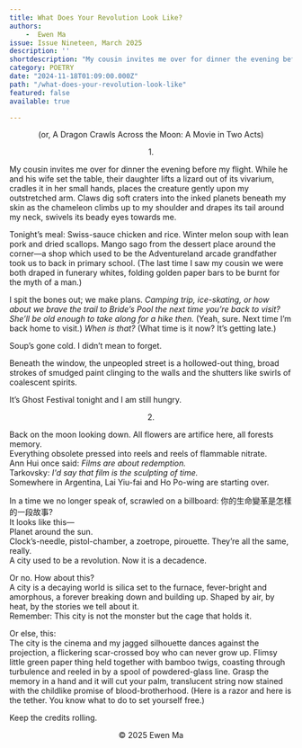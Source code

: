 ```yaml
---
title: What Does Your Revolution Look Like?
authors:
    -  Ewen Ma
issue: Issue Nineteen, March 2025
description: ''
shortdescription: "My cousin invites me over for dinner the evening before my flight. While he and his wife set the table, their daughter lifts a lizard out of its vivarium, cradles it in her small hands, places the creature gently upon my outstretched arm. Claws dig soft craters into the inked planets beneath my skin as the chameleon climbs up to my shoulder and drapes its tail around my neck, swivels its beady eyes towards me. <p>Tonight’s meal: Swiss-sauce chicken and rice. Winter melon soup with lean pork and dried scallops. Mango sago from the dessert place around the corner—a shop which used to be the Adventureland arcade grandfather took us to back in primary school. (The last time I saw my cousin we were both draped in funerary whites, folding golden paper bars to be burnt for the myth of a man.)</p>"
category: POETRY
date: "2024-11-18T01:09:00.000Z"
path: "/what-does-your-revolution-look-like"
featured: false
available: true

---
```


<p style="text-align: center;">(or, A Dragon Crawls Across the Moon: A Movie in Two Acts) </p>

<p style="text-align: center;">1. </p>

My cousin invites me over for dinner the evening before my flight. While he and his wife set the table, their daughter lifts a lizard out of its vivarium, cradles it in her small hands, places the creature gently upon my outstretched arm. Claws dig soft craters into the inked planets beneath my skin as the chameleon climbs up to my shoulder and drapes its tail around my neck, swivels its beady eyes towards me.

Tonight’s meal: Swiss-sauce chicken and rice. Winter melon soup with lean pork and dried scallops. Mango sago from the dessert place around the corner—a shop which used to be the Adventureland arcade grandfather took us to back in primary school. (The last time I saw my cousin we were both draped in funerary whites, folding golden paper bars to be burnt for the myth of a man.)

I spit the bones out; we make plans. <em>Camping trip, ice-skating, or how about we brave the trail to Bride’s Pool the next time you’re back to visit? She’ll be old enough to take along for a hike then.</em> (Yeah, sure. Next time I’m back home to visit.) <em>When is that?</em> (What time is it now? It’s getting late.)

Soup’s gone cold. I didn’t mean to forget.

Beneath the window, the unpeopled street is a hollowed-out thing, broad strokes of smudged paint clinging to the walls and the shutters like swirls of coalescent spirits. 

It’s Ghost Festival tonight and I am still hungry.

<p style="text-align: center;">2. </p>

Back on the moon looking down. All flowers are artifice here, all forests memory.<br />
Everything obsolete pressed into reels and reels of flammable nitrate.<br />
Ann Hui once said: <em>Films are about redemption.</em><br />
Tarkovsky: <em>I'd say that film is the sculpting of time.</em> <br />
Somewhere in Argentina, Lai Yiu-fai and Ho Po-wing are starting over. <br />

In a time we no longer speak of, scrawled on a billboard: 你的生命變革是怎樣的一段故事?<br />
It looks like this—<br />
Planet around the sun.<br />
Clock’s-needle, pistol-chamber, a zoetrope, pirouette. They’re all the same, really.<br />
A city used to be a revolution. Now it is a decadence.<br />

Or no. How about this?<br />
A city is a decaying world is silica set to the furnace, fever-bright and amorphous, a forever breaking down and building up. Shaped by air, by heat, by the stories we tell about it.<br />
Remember: This city is not the monster but the cage that holds it.<br />

Or else, this:<br />
The city is the cinema and my jagged silhouette dances against the projection, a flickering scar-crossed boy who can never grow up. Flimsy little green paper thing held together with bamboo twigs, coasting through turbulence and reeled in by a spool of powdered-glass line. Grasp the memory in a hand and it will cut your palm, translucent string now stained with the childlike promise of blood-brotherhood. (Here is a razor and here is the tether. You know what to do to set yourself free.)

Keep the credits rolling.



<p style="text-align: center;">© 2025 Ewen Ma </p>

